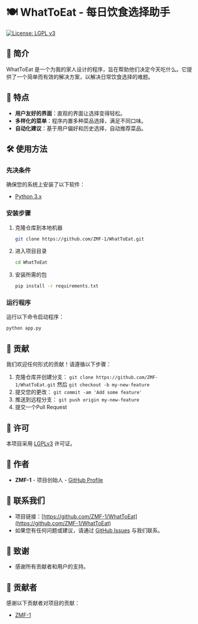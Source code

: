 
# 🍽️ WhatToEat - 每日饮食选择助手

[![License: LGPL v3](https://img.shields.io/badge/License-LGPL%20v3-blue.svg)](http://www.gnu.org/licenses/lgpl-3.0)

## 📖 简介
WhatToEat 是一个为我的家人设计的程序，旨在帮助他们决定今天吃什么。它提供了一个简单而有效的解决方案，以解决日常饮食选择的难题。

## 🌟 特点
- **用户友好的界面**：直观的界面让选择变得轻松。
- **多样化的菜单**：程序内置多种菜品选择，满足不同口味。
- **自动化建议**：基于用户偏好和历史选择，自动推荐菜品。

## 🛠️ 使用方法

### 先决条件
确保您的系统上安装了以下软件：
- [Python 3.x](https://www.python.org/downloads/)

### 安装步骤
1. 克隆仓库到本地机器
   ```sh
   git clone https://github.com/ZMF-1/WhatToEat.git
   ```
2. 进入项目目录
   ```sh
   cd WhatToEat
   ```
3. 安装所需的包
   ```sh
   pip install -r requirements.txt
   ```

### 运行程序
运行以下命令启动程序：
```sh
python app.py
```

## 🔧 贡献
我们欢迎任何形式的贡献！请遵循以下步骤：

1. 克隆仓库并创建分支： `git clone https://github.com/ZMF-1/WhatToEat.git` 然后 `git checkout -b my-new-feature`
2. 提交您的更改： `git commit -am 'Add some feature'`
3. 推送到远程分支： `git push origin my-new-feature`
4. 提交一个Pull Request

## 📜 许可
本项目采用 [LGPLv3](http://www.gnu.org/licenses/lgpl-3.0) 许可证。

## 👤 作者
- **ZMF-1** - 项目创始人 - [GitHub Profile](https://github.com/ZMF-1)

## 💌 联系我们
- 项目链接：[https://github.com/ZMF-1/WhatToEat](https://github.com/ZMF-1/WhatToEat)
- 如果您有任何问题或建议，请通过 [GitHub Issues](https://github.com/ZMF-1/WhatToEat/issues) 与我们联系。

## 🙏 致谢
- 感谢所有贡献者和用户的支持。

## 🤝 贡献者
感谢以下贡献者对项目的贡献：
- [ZMF-1](https://github.com/ZMF-1/)
